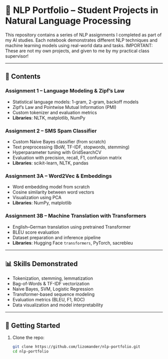 # 🧠 NLP Portfolio – Student Projects in Natural Language Processing

This repository contains a series of NLP assignments I completed as part of my AI studies. Each notebook demonstrates different NLP techniques and machine learning models using real-world data and tasks.
IMPORTANT: These are not my own projects, and given to me by my practical class supervisor!


---

## 📂 Contents

### Assignment 1 – Language Modeling & Zipf’s Law
- Statistical language models: 1-gram, 2-gram, backoff models
- Zipf’s Law and Pointwise Mutual Information (PMI)
- Custom tokenizer and evaluation metrics
- **Libraries**: NLTK, matplotlib, NumPy

### Assignment 2 – SMS Spam Classifier
- Custom Naive Bayes classifier (from scratch)
- Text preprocessing (BoW, TF-IDF, stopwords, stemming)
- Hyperparameter tuning with GridSearchCV
- Evaluation with precision, recall, F1, confusion matrix
- **Libraries**: scikit-learn, NLTK, pandas

### Assignment 3A – Word2Vec & Embeddings
- Word embedding model from scratch
- Cosine similarity between word vectors
- Visualization using PCA
- **Libraries**: NumPy, matplotlib

### Assignment 3B – Machine Translation with Transformers
- English–German translation using pretrained Transformer
- BLEU score evaluation
- Dataset preparation and inference pipeline
- **Libraries**: Hugging Face `transformers`, PyTorch, sacrebleu

---

## 📊 Skills Demonstrated
- Tokenization, stemming, lemmatization
- Bag-of-Words & TF-IDF vectorization
- Naive Bayes, SVM, Logistic Regression
- Transformer-based sequence modeling
- Evaluation metrics (BLEU, F1, ROC)
- Data visualization and model interpretability

---

## 🚀 Getting Started

1. Clone the repo:
   ```bash
   git clone https://github.com/lizomander/nlp-portfolio.git
   cd nlp-portfolio
